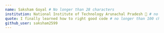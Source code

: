 ```yaml
---
name: Saksham Goyal # No longer than 28 characters
institution: National Institute of Technology Arunachal Pradesh 🚩 # no longer than 58 characters
quote: I finally learned how to right good code # no longer than 100 characters, avoid using quotes(") to guarantee the format remains the same.
github_user: saksham2599
---
```

